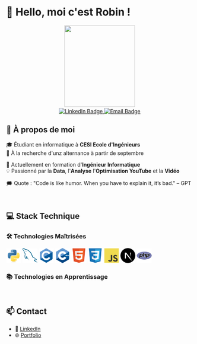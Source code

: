 # 👋 Hello, moi c'est Robin !

<div id="header" align="center">
  <img src="https://media0.giphy.com/media/v1.Y2lkPTc5MGI3NjExc2xoajRrYWN2Mno3dDg4NjRwZHVkcGowcWo1cjV3cmc4ZTZyNHhzayZlcD12MV9pbnRlcm5hbF9naWZfYnlfaWQmY3Q9cw/kXixecGzl2gBlpO4SQ/giphy.gif" width="190" height="220"/>
</div>

<div id="badges" align="center">
  <a href="https://www.linkedin.com/in/robin-noiret-54bab9224/" target="_blank">
    <img src="https://img.shields.io/badge/LinkedIn-blue?style=for-the-badge&logo=linkedin&logoColor=white" alt="LinkedIn Badge"/>
  </a>
  <a href="mailto:[robin.noiret2@gmail.com]" target="_blank">
    <img src="https://img.shields.io/badge/Email-D14836?style=for-the-badge&logo=gmail&logoColor=white" alt="Email Badge"/>
  </a>
</div>

## 🚀 À propos de moi

🎓 Étudiant en informatique à **CESI Ecole d'Ingénieurs**  
💼 À la recherche d'unz alternance à partir de septembre

🌱 Actuellement en formation d'**Ingénieur Informatique**<br>
💡 Passionné par la **Data**, l'**Analyse** l'**Optimisation YouTube** et la **Vidéo**

🗯️ Quote : "Code is like humor. When you have to explain it, it’s bad." – GPT

<br>

## 💻 Stack Technique

### 🛠 Technologies Maîtrisées
<p align="left">
  <img src="https://raw.githubusercontent.com/devicons/devicon/master/icons/python/python-original.svg" alt="python" width="40" height="40"/>
  <img src="https://raw.githubusercontent.com/devicons/devicon/master/icons/mysql/mysql-original.svg" alt="sql" width="40" height="40"/>
  <img src="https://raw.githubusercontent.com/devicons/devicon/master/icons/c/c-original.svg" alt="c" width="40" height="40"/>
  <img src="https://raw.githubusercontent.com/devicons/devicon/master/icons/cplusplus/cplusplus-original.svg" alt="cpp" width="40" height="40"/>
  <img src="https://raw.githubusercontent.com/devicons/devicon/master/icons/html5/html5-original.svg" alt="html5" width="40" height="40"/>
  <img src="https://raw.githubusercontent.com/devicons/devicon/master/icons/css3/css3-original.svg" alt="css3" width="40" height="40"/>
  <img src="https://raw.githubusercontent.com/devicons/devicon/master/icons/javascript/javascript-original.svg" alt="javascript" width="40" height="40"/>
  <img src="https://raw.githubusercontent.com/devicons/devicon/master/icons/nextjs/nextjs-original.svg" alt="nextjs" width="40" height="40"/>
  <img src="https://raw.githubusercontent.com/devicons/devicon/master/icons/php/php-original.svg" alt="php" width="40" height="40"/>
</p>

### 📚 Technologies en Apprentissage
<p align="left">
</p>

<!--
## 📊 Statistiques GitHub

![Statistiques GitHub](https://github-readme-stats.vercel.app/api?username=RobinNoiret&show_icons=true&theme=radical)
-->
<br>

## 📫 Contact

- 💼 [LinkedIn](https://www.linkedin.com/in/robin-noiret-54bab9224/)
- 🌐 [Portfolio](https://robinnoiret.fr/)
